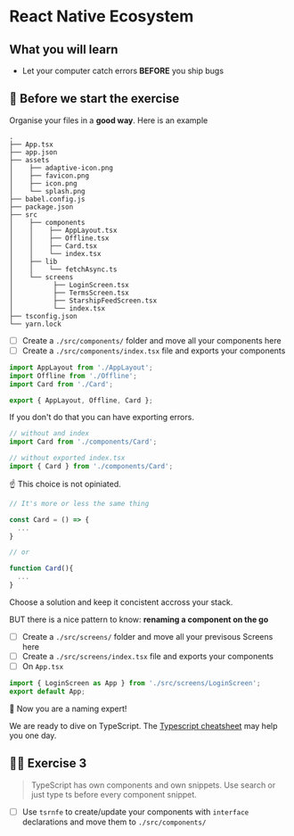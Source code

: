 # React Native Ecosystem

## What you will learn

- Let your computer catch errors **BEFORE** you ship bugs

## 👾 Before we start the exercise

Organise your files in a **good way**. Here is an example

```console
.
├── App.tsx
├── app.json
├── assets
│    ├── adaptive-icon.png
│    ├── favicon.png
│    ├── icon.png
│    └── splash.png
├── babel.config.js
├── package.json
├── src
│    ├── components
│    │    ├── AppLayout.tsx
│    │    ├── Offline.tsx
│    │    ├── Card.tsx
│    │    └── index.tsx
│    ├── lib
│    │    └── fetchAsync.ts
│    └── screens
│          ├── LoginScreen.tsx
│          ├── TermsScreen.tsx
│          ├── StarshipFeedScreen.tsx
│          └── index.tsx
├── tsconfig.json
└── yarn.lock
```

- [ ] Create a `./src/components/` folder and move all your components here
- [ ] Create a `./src/components/index.tsx` file and exports your components

```javascript
import AppLayout from './AppLayout';
import Offline from './Offline';
import Card from './Card';

export { AppLayout, Offline, Card };
```

If you don't do that you can have exporting errors.

```javascript
// without and index
import Card from './components/Card';

// without exported index.tsx
import { Card } from './components/Card';
```

☝ This choice is not opiniated.

```javascript
// It's more or less the same thing

const Card = () => {
  ...
}

// or

function Card(){
  ...
}
```

Choose a solution and keep it concistent accross your stack.

BUT there is a nice pattern to know: **renaming a component on the go**

- [ ] Create a `./src/screens/` folder and move all your previsous Screens here
- [ ] Create a `./src/screens/index.tsx` file and exports your components
- [ ] On `App.tsx`

```javascript
import { LoginScreen as App } from './src/screens/LoginScreen';
export default App;
```

👏 Now you are a naming expert!

We are ready to dive on TypeScript. The [Typescript cheatsheet](https://github.com/typescript-cheatsheets/react) may help you one day.

## 👨‍🚀 Exercise 3

> TypeScript has own components and own snippets. Use search or just type ts before every component snippet.

- [ ] Use `tsrnfe` to create/update your components with `interface` declarations and move them to `./src/components/`

